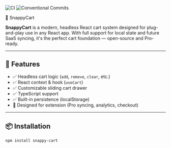 ![CI](https://github.com/idncod/snappycart/actions/workflows/ci.yml/badge.svg) ![Conventional Commits](https://img.shields.io/badge/commits-conventional-brightgreen.svg)

 🛒 SnappyCart

**SnappyCart** is a modern, headless React cart system designed for plug-and-play use in any React app. With full support for local state and future SaaS syncing, it's the perfect cart foundation — open-source and Pro-ready.

---

## 🚀 Features

- ✅ Headless cart logic (`add`, `remove`, `clear`, etc.)
- ✅ React context & hook (`useCart`)
- ✅ Customizable sliding cart drawer
- ✅ TypeScript support
- ✅ Built-in persistence (localStorage)
- 🧠 Designed for extension (Pro syncing, analytics, checkout)

---

## 📦 Installation

```bash
npm install snappy-cart
